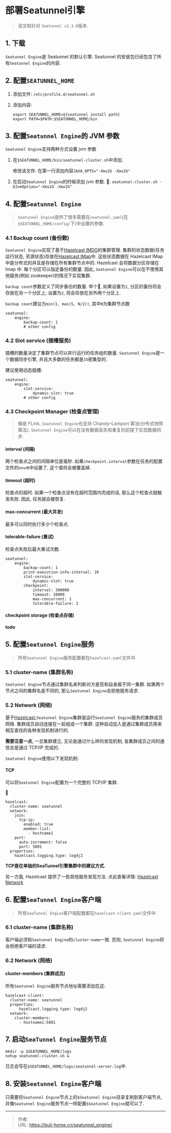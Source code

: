 # 部署Seatunnel引擎


<!--more-->



>  该文档针对 `Seatunnel v2.3.0`版本. 



## 1. 下载

`Seatunnel Engine`是 Seatunnel 的默认引擎. Seatunnel 的安装包已经包含了所有`Seatunnel Engine`的内容. 



## 2. 配置`SEATUNNEL_HOME`

1. 添加文件: `/etc/profile.d/seatunnel.sh`

2. 添加内容: 

    ```shell
    export SEATUNNEL_HOME=${seatunnel install path}
    export PATH=$PATH:$SEATUNNEL_HOME/bin
    ```



## 3. 配置`Seatunnel Engine`的 JVM 参数

`Seatunnel Engine`支持两种方式设置 jvm 参数

1. 在`$SEATUNNEL_HOME/bin/seatunnel-cluster.sh`中添加.

    修改该文件: 在第一行添加内容`JAVA_OPTS="-Xms2G -Xmx2G"`

2. 在启动`Seatunnel Engine`的时候添加 jvm 参数. 🌰: `seatunnel-cluster.sh -DJvmOption="-Xms2G -Xmx2G"`

    

## 4. 配置`Seatunnel Engine`

>  `Seatunnel Engine`提供了很多需要在`seatunnel.yaml`(在`$SEATUNNEL_HOME/config/`下)中设置的参数. 



### 4.1 Backup count (备份数)

`Seatunnel Engine`实现了基于[Hazelcast IMDG](https://docs.hazelcast.com/imdg/4.1/)的集群管理. 集群的状态数据(任务运行状态, 资源状态)存放在[Hazelcast IMap](https://docs.hazelcast.com/imdg/4.1/data-structures/map)中. 这些状态数据在 Hazelcast IMap 中是分布式的并且是存储在所有集群节点中的. Hazelcast 会将数据分区存储在 Imap 中. 每个分区可以指定备份的数量. 因此, `Seatunnel Engine`可以在不使用其他服务(例如 zookeeper)的情况下实现集群.



`backup count`参数定义了同步备份的数量. 举个🌰, 如果设置为`1`, 分区的备份将会存放在另一个分区上; 设置为`2`, 将会存放在另外两个分区上. 



`backup count`建议为`min(1, max(5, N/2))`, 其中`N`为集群节点数



```shell
seatunnel:
	engine:
		backup-count: 1
		# other config
```



### 4.2 Slot service (插槽服务)

插槽的数量决定了集群节点可以并行运行的任务组的数量. `Seatunnel Engine`是一个数据同步引擎, 并且大多数的任务都是`IO`密集型的. 



建议使用动态插槽:

```shell
seatunnel:
	engine:
		slot-service:
			dynamic-slot: true
		# other config
```



### 4.3 Checkpoint Manager (检查点管理)

>  像是 FLink, `Seatunnel Engine`也支持 Chandy–Lamport 算法(分布式快照算法). `Seatunnel Engine`可以在没有数据丢失和重复的前提下实现数据同步. 

#### interval (间隔)

两个检查点之间的间隔单位是毫秒. 如果`checkpoint.interval`参数在任务的配置文件的`env块`中设置了, 这个值将会被覆盖掉. 

#### timeout (超时)

检查点的超时. 如果一个检查点没有在超时范围内完成的话, 那么这个检查点就触发失败. 因此, 任务就会被恢复. 

#### max-concurrent (最大并发)

最多可以同时执行多少个检查点. 

#### tolerable-failure (重试)

检查点失败后最大重试次数. 

```shell
seatunnel:
	engine:
		backup-count: 1
		print-execution-info-interval: 10
		slot-service:
			dynamic-slot: true
		checkpoint:
			interval: 300000
			timeout: 10000
			max-concurrent: 1
			tolerable-failure: 2
```

#### checkpoint storage (检查点存储)

**todo**



## 5. 配置`Seatunnel Engine`服务

>  所有`Seatunnel Engine`服务配置都在`hazelcast.yaml`文件中. 



### 5.1 cluster-name (集群名称)

`Seatunnel Engine`节点通过集群名来判断对方是否和自身属于同一集群. 如果两个节点之间的集群名是不同的, 那么`Seatunnel Engine`会拒绝服务请求. 



### 5.2 Network (网络)

基于[Hazelcast](https://docs.hazelcast.com/imdg/4.1/clusters/discovery-mechanisms),`Seatunnel Engine`集群是运行`Seatunnel Engine`服务的集群成员网络. 集群成员自动连接在一起组成一个集群. 这种自动加入是通过集群成员用来相互查找的各种发现机制进行的. 



**需要注意一点**, 一旦集群建立, 无论是通过什么样的发现机制, 各集群成员之间的通信总是通过 TCP/IP 完成的. 



`Seatunnel Engine`使用以下发现机制:



#### TCP

可以将`Seatunnel Engine`配置为一个完整的 TCP/IP 集群. 



🌰

```shell
hazelcast:
  cluster-name: seatunnel
  network:
    join:
      tcp-ip:
        enabled: true
        member-list:
          - hostname1
    port:
      auto-increment: false
      port: 5801
  properties:
    hazelcast.logging.type: log4j2
```



**TCP是在单独的SeaTunnel引擎集群中的建议方式.**



另一方面, Hazelcast 提供了一些其他服务发现方法. 点此查看详情: [Hazelcast Network](https://docs.hazelcast.com/imdg/4.1/clusters/setting-up-clusters)



## 6. 配置`SeaTunnel Engine`客户端

>  所有`SeaTunnel Engine`客户端配置都在`hazelcast-client.yaml`文件中. 



### 6.1 cluster-name (集群名称)

客户端必须和`Seatunnel Engine`的`cluster-name`一致. 否则, `Seatunnel Engine`将会拒绝客户端的请求. 



### 6.2 Network (网络)

#### cluster-members (集群成员)

所有`Seatunnel Engine`服务节点地址需要添加在这: 

```shell
hazelcast-client:
  cluster-name: seatunnel
  properties:
      hazelcast.logging.type: log4j2
  network:
    cluster-members:
      - hostname1:5801
```



## 7. 启动`SeaTunnel Engine`服务节点

```shell
mkdir -p $SEATUNNEL_HOME/logs
nohup seatunnel-cluster.sh &
```

日志会写在`$SEATUNNEL_HOME/logs/seatunnel-server.log`中. 



## 8. 安装`Seatunnel Engine`客户端

只需要将`Seatunnel Engine`节点上的`$Seatunnel Engine`目录复制到客户端节点, 并像`Seatunnel Engine`服务节点一样配置`$Seatunnel Engine`就可以了. 
 

---

> 作者:   
> URL: https://buli-home.cn/seatunnel_engine/  


